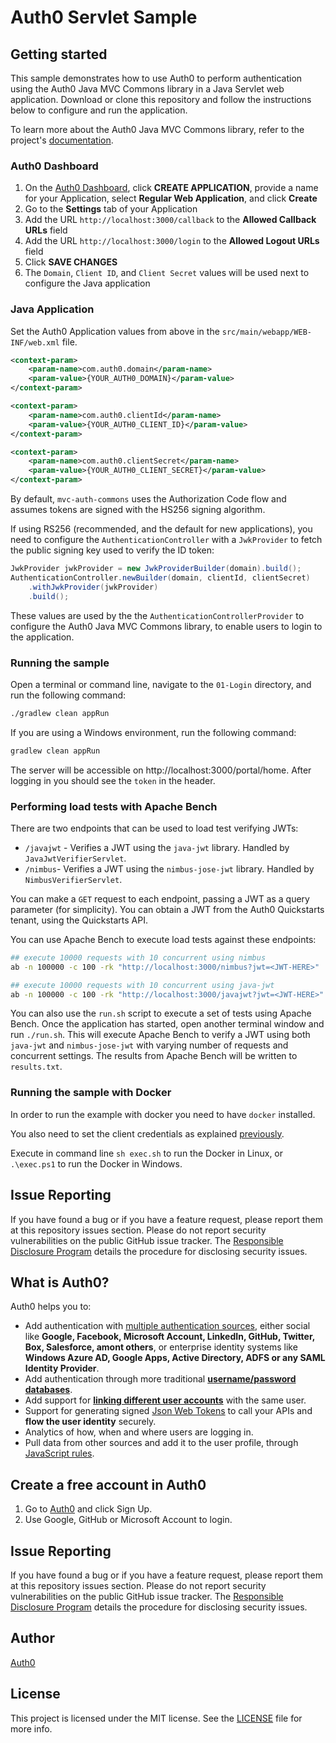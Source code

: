 
# Auth0 Servlet Sample

## Getting started

This sample demonstrates how to use Auth0 to perform authentication using the Auth0 Java MVC Commons library in a Java Servlet web application. Download or clone this repository and follow the instructions below to configure and run the application.

To learn more about the Auth0 Java MVC Commons library, refer to the project's [documentation](https://github.com/auth0/auth0-java-mvc-common/blob/master/README.md).

### Auth0 Dashboard

1. On the [Auth0 Dashboard](https://manage.auth0.com/#/clients), click **CREATE APPLICATION**, provide a name for your Application, select **Regular Web Application**, and click **Create**
1. Go to the **Settings** tab of your Application
1. Add the URL `http://localhost:3000/callback` to the **Allowed Callback URLs** field
1. Add the URL `http://localhost:3000/login` to the **Allowed Logout URLs** field
1. Click **SAVE CHANGES**
1. The `Domain`, `Client ID`, and `Client Secret` values will be used next to configure the Java application

### Java Application

Set the Auth0 Application values from above in the `src/main/webapp/WEB-INF/web.xml` file.

```xml
<context-param>
    <param-name>com.auth0.domain</param-name>
    <param-value>{YOUR_AUTH0_DOMAIN}</param-value>
</context-param>

<context-param>
    <param-name>com.auth0.clientId</param-name>
    <param-value>{YOUR_AUTH0_CLIENT_ID}</param-value>
</context-param>

<context-param>
    <param-name>com.auth0.clientSecret</param-name>
    <param-value>{YOUR_AUTH0_CLIENT_SECRET}</param-value>
</context-param>
```

By default, `mvc-auth-commons` uses the Authorization Code flow and assumes tokens are signed with the HS256 signing algorithm.

If using RS256 (recommended, and the default for new applications), you need to configure the `AuthenticationController` with a `JwkProvider` to fetch the public signing key used to verify the ID token:

```java
JwkProvider jwkProvider = new JwkProviderBuilder(domain).build();
AuthenticationController.newBuilder(domain, clientId, clientSecret)
    .withJwkProvider(jwkProvider)
    .build();
```

These values are used by the the `AuthenticationControllerProvider` to configure the Auth0 Java MVC Commons library, to enable users to login to the application.

### Running the sample

Open a terminal or command line, navigate to the `01-Login` directory, and run the following command:

```bash
./gradlew clean appRun
```

If you are using a Windows environment, run the following command:

```bash
gradlew clean appRun
```

The server will be accessible on http://localhost:3000/portal/home. After logging in you should see the `token` in the header.

### Performing load tests with Apache Bench

There are two endpoints that can be used to load test verifying JWTs:

- `/javajwt` - Verifies a JWT using the `java-jwt` library. Handled by `JavaJwtVerifierServlet`. 
- `/nimbus`- Verifies a JWT using the `nimbus-jose-jwt` library. Handled by `NimbusVerifierServlet`.

You can make a `GET` request to each endpoint, passing a JWT as a query parameter (for simplicity). You can obtain a JWT from the Auth0 Quickstarts tenant, using the Quickstarts API.

You can use Apache Bench to execute load tests against these endpoints:

```bash
## execute 10000 requests with 10 concurrent using nimbus
ab -n 100000 -c 100 -rk "http://localhost:3000/nimbus?jwt=<JWT-HERE>"

## execute 10000 requests with 10 concurrent using java-jwt
ab -n 100000 -c 100 -rk "http://localhost:3000/javajwt?jwt=<JWT-HERE>"
```

You can also use the `run.sh` script to execute a set of tests using Apache Bench. Once the application has started, open another terminal window and run `./run.sh`. This will execute Apache Bench to verify a JWT using both `java-jwt` and `nimbus-jose-jwt` with varying number of requests and concurrent settings. The results from Apache Bench will be written to `results.txt`.

### Running the sample with Docker

In order to run the example with docker you need to have `docker` installed.

You also need to set the client credentials as explained [previously](#java-application).

Execute in command line `sh exec.sh` to run the Docker in Linux, or `.\exec.ps1` to run the Docker in Windows.

## Issue Reporting

If you have found a bug or if you have a feature request, please report them at this repository issues section. Please do not report security vulnerabilities on the public GitHub issue tracker. The [Responsible Disclosure Program](https://auth0.com/whitehat) details the procedure for disclosing security issues.

## What is Auth0?

Auth0 helps you to:

* Add authentication with [multiple authentication sources](https://docs.auth0.com/identityproviders), either social like **Google, Facebook, Microsoft Account, LinkedIn, GitHub, Twitter, Box, Salesforce, amont others**, or enterprise identity systems like **Windows Azure AD, Google Apps, Active Directory, ADFS or any SAML Identity Provider**.
* Add authentication through more traditional **[username/password databases](https://docs.auth0.com/mysql-connection-tutorial)**.
* Add support for **[linking different user accounts](https://docs.auth0.com/link-accounts)** with the same user.
* Support for generating signed [Json Web Tokens](https://docs.auth0.com/jwt) to call your APIs and **flow the user identity** securely.
* Analytics of how, when and where users are logging in.
* Pull data from other sources and add it to the user profile, through [JavaScript rules](https://docs.auth0.com/rules).

## Create a free account in Auth0

1. Go to [Auth0](https://auth0.com) and click Sign Up.
2. Use Google, GitHub or Microsoft Account to login.

## Issue Reporting

If you have found a bug or if you have a feature request, please report them at this repository issues section. Please do not report security vulnerabilities on the public GitHub issue tracker. The [Responsible Disclosure Program](https://auth0.com/whitehat) details the procedure for disclosing security issues.

## Author

[Auth0](https://auth0.com)

## License

This project is licensed under the MIT license. See the [LICENSE](LICENSE.txt) file for more info.

